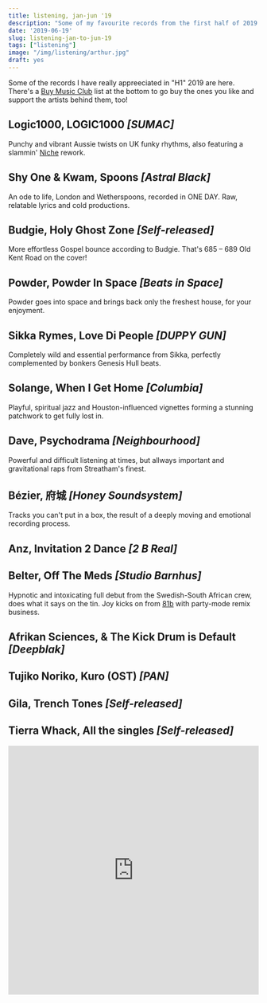 ```yaml
---
title: listening, jan-jun '19
description: "Some of my favourite records from the first half of 2019."
date: '2019-06-19'
slug: listening-jan-to-jun-19
tags: ["listening"]
image: "/img/listening/arthur.jpg"
draft: yes
---
```


Some of the records I have really appreeciated in "H1" 2019 are here. There's a [Buy Music Club](https://buymusic.club/) list at the bottom to go buy the ones you like and support the artists behind them, too!

## Logic1000, LOGIC1000 *[SUMAC]*

Punchy and vibrant Aussie twists on UK funky rhythms, also featuring a slammin' [Niche](https://www.youtube.com/watch?v=uwO16Eg5NOc) rework.

## Shy One & Kwam, Spoons *[Astral Black]*

An ode to life, London and Wetherspoons, recorded in ONE DAY. Raw, relatable lyrics and cold productions.

## Budgie, Holy Ghost Zone *[Self-released]*

More effortless Gospel bounce according to Budgie. That's 685 – 689 Old Kent Road on the cover!

## Powder, Powder In Space *[Beats in Space]*

Powder goes into space and brings back only the freshest house, for your enjoyment.

## Sikka Rymes, Love Di People *[DUPPY GUN]*

Completely wild and essential performance from Sikka, perfectly complemented by bonkers Genesis Hull beats.

## Solange, When I Get Home *[Columbia]*

Playful, spiritual jazz and Houston-influenced vignettes forming a stunning patchwork to get fully lost in. 

## Dave, Psychodrama *[Neighbourhood]*

Powerful and difficult listening at times, but allways important and gravitational raps from Streatham's finest.

## Bézier, 府城 *[Honey Soundsystem]*

Tracks you can't put in a box, the result of a deeply moving and emotional recording process. 

## Anz, Invitation 2 Dance *[2 B Real]*


## Belter, Off The Meds *[Studio Barnhus]*

Hypnotic and intoxicating full debut from the Swedish-South African crew, does what it says on the tin. Joy kicks on from [81b](https://tossportal.bandcamp.com/album/81b) with party-mode remix business. 

## Afrikan Sciences, & The Kick Drum is Default *[Deepblak]*

## Tujiko Noriko, Kuro (OST) *[PAN]*

## Gila, Trench Tones *[Self-released]*

## Tierra Whack, All the singles *[Self-released]*

<iframe src="https://buymusic.club/embed/ewen-listening-jan-jun-19" height="500" width="100%" frameborder="0"></iframe>